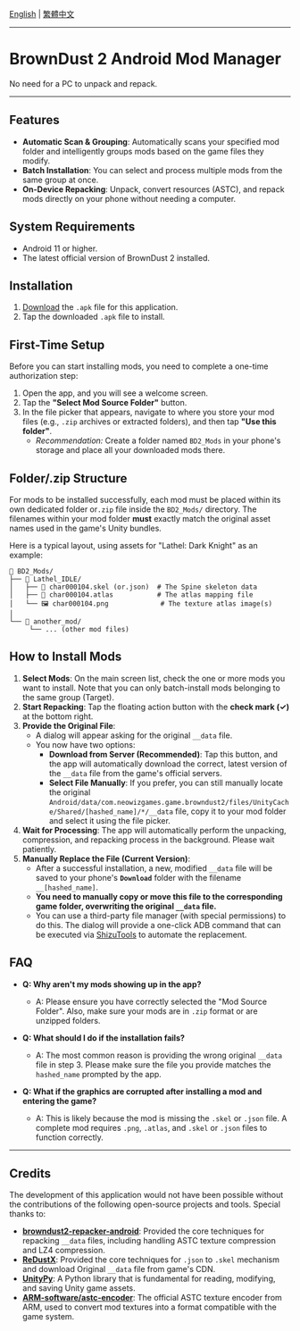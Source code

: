 [English](./README.md) | [繁體中文](./README.zh-TW.md)

---

# BrownDust 2 Android Mod Manager

No need for a PC to unpack and repack.

---

## Features

*   **Automatic Scan & Grouping**: Automatically scans your specified mod folder and intelligently groups mods based on the game files they modify.
*   **Batch Installation**: You can select and process multiple mods from the same group at once.
*   **On-Device Repacking**: Unpack, convert resources (ASTC), and repack mods directly on your phone without needing a computer.

## System Requirements

*   Android 11 or higher.
*   The latest official version of BrownDust 2 installed.

## Installation

1.  [Download](https://github.com/Ark-Repoleved/bd2-android-mod-manager/releases) the `.apk` file for this application.
2.  Tap the downloaded `.apk` file to install.

## First-Time Setup

Before you can start installing mods, you need to complete a one-time authorization step:

1.  Open the app, and you will see a welcome screen.
2.  Tap the **"Select Mod Source Folder"** button.
3.  In the file picker that appears, navigate to where you store your mod files (e.g., `.zip` archives or extracted folders), and then tap **"Use this folder"**.
    *   *Recommendation:* Create a folder named `BD2_Mods` in your phone's storage and place all your downloaded mods there.

## Folder/.zip Structure

For mods to be installed successfully, each mod must be placed within its own dedicated folder or`.zip` file inside the `BD2_Mods/` directory. The filenames within your mod folder **must** exactly match the original asset names used in the game's Unity bundles.

Here is a typical layout, using assets for "Lathel: Dark Knight" as an example:

```
📁 BD2_Mods/
├── 📁 Lathel_IDLE/
│   ├── 📄 char000104.skel (or.json)  # The Spine skeleton data
│   ├── 📄 char000104.atlas           # The atlas mapping file
│   └── 🖼️ char000104.png             # The texture atlas image(s)
│
└── 📁 another_mod/
     └── ... (other mod files)
```

## How to Install Mods

1.  **Select Mods**: On the main screen list, check the one or more mods you want to install. Note that you can only batch-install mods belonging to the same group (Target).
2.  **Start Repacking**: Tap the floating action button with the **check mark (✓)** at the bottom right.
3.  **Provide the Original File**:
    *   A dialog will appear asking for the original `__data` file.
    *   You now have two options:
        *   **Download from Server (Recommended)**: Tap this button, and the app will automatically download the correct, latest version of the `__data` file from the game's official servers.
        *   **Select File Manually**: If you prefer, you can still manually locate the original `Android/data/com.neowizgames.game.browndust2/files/UnityCache/Shared/[hashed_name]/*/__data` file, copy it to your mod folder and select it using the file picker.
4.  **Wait for Processing**: The app will automatically perform the unpacking, compression, and repacking process in the background. Please wait patiently.
5.  **Manually Replace the File (Current Version)**:
    *   After a successful installation, a new, modified `__data` file will be saved to your phone's **`Download`** folder with the filename `__[hashed_name]`.
    *   **You need to manually copy or move this file to the corresponding game folder, overwriting the original `__data` file.**
    *   You can use a third-party file manager (with special permissions) to do this. The dialog will provide a one-click ADB command that can be executed via [ShizuTools](https://github.com/legendsayantan/ShizuTools) to automate the replacement.

## FAQ

*   **Q: Why aren't my mods showing up in the app?**
    *   A: Please ensure you have correctly selected the "Mod Source Folder". Also, make sure your mods are in `.zip` format or are unzipped folders.

*   **Q: What should I do if the installation fails?**
    *   A: The most common reason is providing the wrong original `__data` file in step 3. Please make sure the file you provide matches the `hashed_name` prompted by the app.

*   **Q: What if the graphics are corrupted after installing a mod and entering the game?**
    *   A: This is likely because the mod is missing the `.skel` or `.json` file. A complete mod requires `.png`, `.atlas`, and `.skel` or `.json` files to function correctly.

---

## Credits

The development of this application would not have been possible without the contributions of the following open-source projects and tools. Special thanks to:

*   **[browndust2-repacker-android](https://codeberg.org/kxdekxde/browndust2-repacker-android)**: Provided the core techniques for repacking `__data` files, including handling ASTC texture compression and LZ4 compression.
*   **[ReDustX](https://github.com/Jelosus2/ReDustX)**: Provided the core techniques for `.json` to `.skel` mechanism and download Original `__data` file from game's CDN.
*   **[UnityPy](https://github.com/K0lb3/UnityPy)**: A Python library that is fundamental for reading, modifying, and saving Unity game assets.
*   **[ARM-software/astc-encoder](https://github.com/ARM-software/astc-encoder)**: The official ASTC texture encoder from ARM, used to convert mod textures into a format compatible with the game system.
